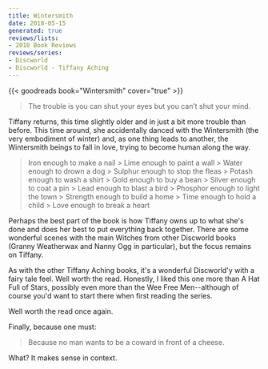 ```yaml
---
title: Wintersmith
date: 2018-05-15
generated: true
reviews/lists:
- 2018 Book Reviews
reviews/series:
- Discworld
- Discworld - Tiffany Aching
---
```

{{< goodreads book="Wintersmith" cover="true" >}}

> The trouble is you can shut your eyes but you can’t shut your mind.

Tiffany returns, this time slightly older and in just a bit more trouble than before. This time around, she accidentally danced with the Wintersmith (the very embodiment of winter) and, as one thing leads to another, the Wintersmith beings to fall in love, trying to become human along the way.  

<!--more-->

> Iron enough to make a nail   > Lime enough to paint a wall   > Water enough to drown a dog   > Sulphur enough to stop the fleas   > Potash enough to wash a shirt   > Gold enough to buy a bean   > Silver enough to coat a pin   > Lead enough to blast a bird   > Phosphor enough to light the town   > Strength enough to build a home   > Time enough to hold a child   > Love enough to break a heart  

Perhaps the best part of the book is how Tiffany owns up to what she's done and does her best to put everything back together. There are some wonderful scenes with the main Witches from other Discworld books (Granny Weatherwax and Nanny Ogg in particular), but the focus remains on Tiffany.  

As with the other Tiffany Aching books, it's a wonderful Discworld'y with a fairy tale feel. Well worth the read. Honestly, I liked this one more than A Hat Full of Stars, possibly even more than the Wee Free Men--although of course you'd want to start there when first reading the series.  

Well worth the read once again.  

Finally, because one must:  

> Because no man wants to be a coward in front of a cheese.

What? It makes sense in context.



